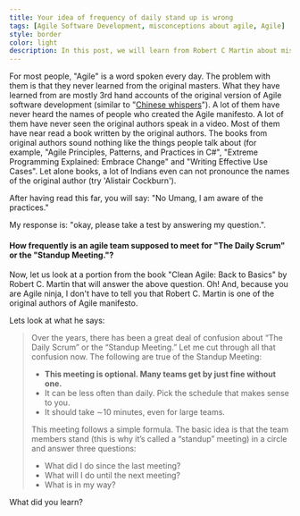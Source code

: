```yaml
---
title: Your idea of frequency of daily stand up is wrong
tags: [Agile Software Development, misconceptions about agile, Agile]
style: border 
color: light 
description: In this post, we will learn from Robert C Martin about misconceptions around 'how frequently should stand-up/scrum should happen'.
---
```


For most people, "Agile" is a word spoken every day. The problem with them is that they never learned from the original masters. What they have learned from are mostly 3rd hand accounts of the original version of Agile software development (similar to "[Chinese whispers](https://en.wikipedia.org/wiki/Chinese_whispers)"). A lot of them have never heard the names of people who created the Agile manifesto. A lot of them have never seen the original authors speak in a video. Most of them have near read a book written by the original authors.  The books from original authors sound nothing like the things people talk about (for example, "Agile Principles, Patterns, and Practices in C#", "Extreme Programming Explained: Embrace Change" and "Writing Effective Use Cases". Let alone books, a lot of Indians even can not pronounce the names of the original author (try 'Alistair Cockburn').

After having read this far, you will say: "No Umang, I am aware of the practices."

My response is: "okay, please take a test by answering my question.". 

#### How frequently is an agile team supposed to meet for "The Daily Scrum" or the "Standup Meeting."?

Now, let us look at a portion from the book "Clean Agile: Back to Basics" by Robert C. Martin that will answer the above question. Oh! And, because you are Agile ninja, I don't have to tell you that Robert C. Martin is one of the original authors of Agile manifesto.

Lets look at what he says:

> Over the years, there has been a great deal of confusion about “The Daily Scrum” or the “Standup Meeting.” Let me cut through all that confusion now.
> The following are true of the Standup Meeting:
> * **This meeting is optional. Many teams get by just fine without one.**
> * It can be less often than daily. Pick the schedule that makes sense to you.
> * It should take ∼10 minutes, even for large teams.
> 
> This meeting follows a simple formula.
> The basic idea is that the team members stand (this is why it’s called a “standup” meeting) in a circle and answer three questions:
> * What did I do since the last meeting?
> * What will I do until the next meeting?
> * What is in my way?

What did you learn?
